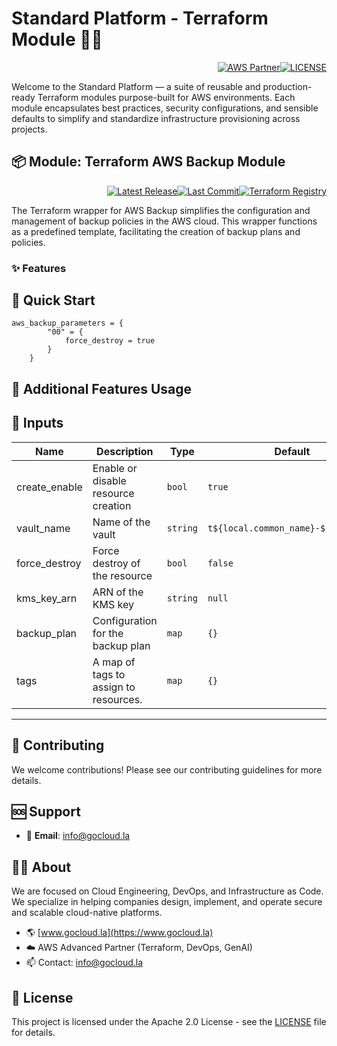 # Standard Platform - Terraform Module 🚀🚀
<p align="right"><a href="https://partners.amazonaws.com/partners/0018a00001hHve4AAC/GoCloud"><img src="https://img.shields.io/badge/AWS%20Partner-Advanced-orange?style=for-the-badge&logo=amazonaws&logoColor=white" alt="AWS Partner"/></a><a href="LICENSE"><img src="https://img.shields.io/badge/License-Apache%202.0-green?style=for-the-badge&logo=apache&logoColor=white" alt="LICENSE"/></a></p>

Welcome to the Standard Platform — a suite of reusable and production-ready Terraform modules purpose-built for AWS environments.
Each module encapsulates best practices, security configurations, and sensible defaults to simplify and standardize infrastructure provisioning across projects.

## 📦 Module: Terraform AWS Backup Module
<p align="right"><a href="https://github.com/gocloudLa/terraform-aws-wrapper-aws-backup/releases/latest"><img src="https://img.shields.io/github/v/release/gocloudLa/terraform-aws-wrapper-aws-backup.svg?style=for-the-badge" alt="Latest Release"/></a><a href=""><img src="https://img.shields.io/github/last-commit/gocloudLa/terraform-aws-wrapper-aws-backup.svg?style=for-the-badge" alt="Last Commit"/></a><a href="https://registry.terraform.io/modules/gocloudLa/wrapper-aws-backup/aws"><img src="https://img.shields.io/badge/Terraform-Registry-7B42BC?style=for-the-badge&logo=terraform&logoColor=white" alt="Terraform Registry"/></a></p>
The Terraform wrapper for AWS Backup simplifies the configuration and management of backup policies in the AWS cloud. This wrapper functions as a predefined template, facilitating the creation of backup plans and policies.

### ✨ Features




## 🚀 Quick Start
```hcl
aws_backup_parameters = {
        "00" = {
            force_destroy = true
        }
    }
```


## 🔧 Additional Features Usage



## 📑 Inputs
| Name          | Description                           | Type     | Default                             | Required |
| ------------- | ------------------------------------- | -------- | ----------------------------------- | -------- |
| create_enable | Enable or disable resource creation   | `bool`   | `true`                              | no       |
| vault_name    | Name of the vault                     | `string` | `t${local.common_name}-${each.key}` | no       |
| force_destroy | Force destroy of the resource         | `bool`   | `false`                             | no       |
| kms_key_arn   | ARN of the KMS key                    | `string` | `null`                              | no       |
| backup_plan   | Configuration for the backup plan     | `map`    | `{}`                                | no       |
| tags          | A map of tags to assign to resources. | `map`    | `{}`                                | no       |








---

## 🤝 Contributing
We welcome contributions! Please see our contributing guidelines for more details.

## 🆘 Support
- 📧 **Email**: info@gocloud.la

## 🧑‍💻 About
We are focused on Cloud Engineering, DevOps, and Infrastructure as Code.
We specialize in helping companies design, implement, and operate secure and scalable cloud-native platforms.
- 🌎 [www.gocloud.la](https://www.gocloud.la)
- ☁️ AWS Advanced Partner (Terraform, DevOps, GenAI)
- 📫 Contact: info@gocloud.la

## 📄 License
This project is licensed under the Apache 2.0 License - see the [LICENSE](LICENSE) file for details. 